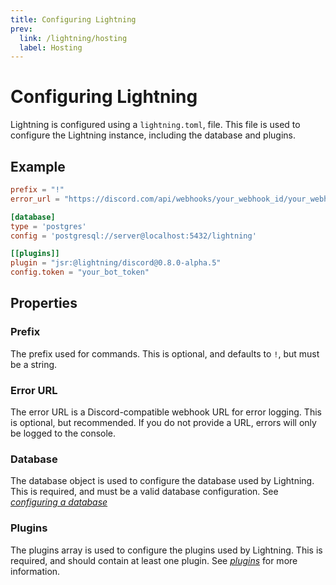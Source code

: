 ```yaml
---
title: Configuring Lightning
prev:
  link: /lightning/hosting
  label: Hosting
---
```


# Configuring Lightning

Lightning is configured using a `lightning.toml`, file. This file is used to
configure the Lightning instance, including the database and plugins.

## Example

```toml
prefix = "!"
error_url = "https://discord.com/api/webhooks/your_webhook_id/your_webhook_token"

[database]
type = 'postgres'
config = 'postgresql://server@localhost:5432/lightning'

[[plugins]]
plugin = "jsr:@lightning/discord@0.8.0-alpha.5"
config.token = "your_bot_token"
```

## Properties

### Prefix

The prefix used for commands. This is optional, and defaults to `!`, but must be
a string.

### Error URL

The error URL is a Discord-compatible webhook URL for error logging. This is
optional, but recommended. If you do not provide a URL, errors will only be
logged to the console.

### Database

The database object is used to configure the database used by Lightning. This is
required, and must be a valid database configuration. See
[_configuring a database_](../database)

### Plugins

The plugins array is used to configure the plugins used by Lightning. This is
required, and should contain at least one plugin. See [_plugins_](../plugins)
for more information.

